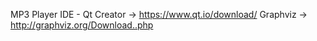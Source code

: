 MP3 Player
IDE - Qt Creator  -> https://www.qt.io/download/
Graphviz          -> http://graphviz.org/Download..php
